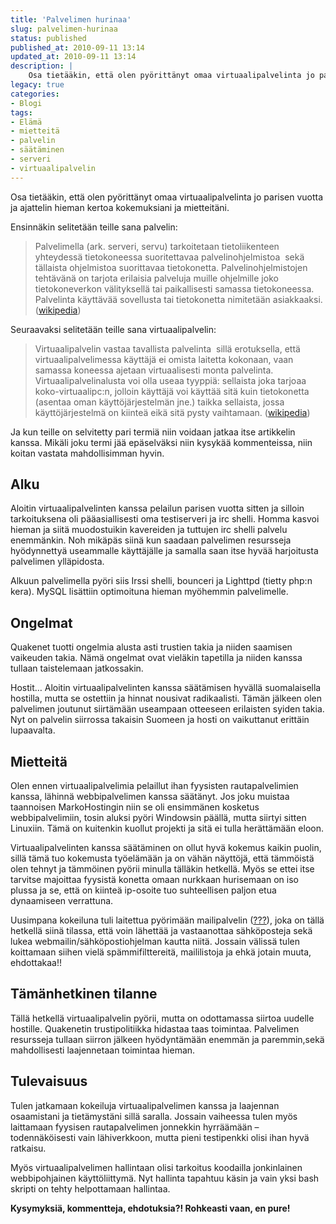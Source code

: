 ```yaml
---
title: 'Palvelimen hurinaa'
slug: palvelimen-hurinaa
status: published
published_at: 2010-09-11 13:14
updated_at: 2010-09-11 13:14
description: |
    Osa tietääkin, että olen pyörittänyt omaa virtuaalipalvelinta jo parisen vuotta ja ajattelin hieman kertoa kokemuksiani ja mietteitäni. Ensinnäkin selitetään teille sana palvelin: Palvelimella (ark. serveri, servu) tarkoitetaan tietoliikenteen yhteydessä tietokoneessa suoritettavaa palvelinohjelmistoa  sekä tällaista ohjelmistoa suorittavaa tietokonetta. Palvelinohjelmistojen tehtävänä on tarjota erilaisia palveluja muille ohjelmille joko tietokoneverkon välityksellä tai paikallisesti samassa tietokoneessa. Palvelinta käyttävää sovellusta… Jatka lukemista Palvelimen hurinaa
legacy: true
categories:
- Blogi
tags:
- Elämä
- mietteitä
- palvelin
- säätäminen
- serveri
- virtuaalipalvelin
---
```


<p>Osa tietääkin, että olen pyörittänyt omaa virtuaalipalvelinta jo parisen vuotta ja ajattelin hieman kertoa kokemuksiani ja mietteitäni.</p>
<p>Ensinnäkin selitetään teille sana palvelin:</p>
<blockquote>
<p>Palvelimella (ark. serveri, servu) tarkoitetaan tietoliikenteen yhteydessä tietokoneessa suoritettavaa palvelinohjelmistoa  sekä tällaista ohjelmistoa suorittavaa tietokonetta. Palvelinohjelmistojen tehtävänä on tarjota erilaisia palveluja muille ohjelmille joko tietokoneverkon välityksellä tai paikallisesti samassa tietokoneessa. Palvelinta käyttävää sovellusta tai tietokonetta nimitetään asiakkaaksi. (<a href="http://fi.wikipedia.org/wiki/Palvelin" target="_blank">wikipedia</a>)</p>
</blockquote>
<p>Seuraavaksi selitetään teille sana virtuaalipalvelin:</p>
<blockquote>
<p>Virtuaalipalvelin vastaa tavallista palvelinta  sillä erotuksella, että virtuaalipalvelimessa käyttäjä ei omista laitetta kokonaan, vaan samassa koneessa ajetaan virtuaalisesti monta palvelinta. Virtuaalipalvelinalusta voi olla useaa tyyppiä: sellaista joka tarjoaa koko-virtuaalipc:n, jolloin käyttäjä voi käyttää sitä kuin tietokonetta (asentaa oman käyttöjärjestelmän jne.) taikka sellaista, jossa käyttöjärjestelmä on kiinteä eikä sitä pysty vaihtamaan. (<a href="http://fi.wikipedia.org/wiki/Virtuaalipalvelin" target="_blank">wikipedia</a>)</p>
</blockquote>
<p>Ja kun teille on selvitetty pari termiä niin voidaan jatkaa itse artikkelin kanssa. Mikäli joku termi jää epäselväksi niin kysykää kommenteissa, niin koitan vastata mahdollisimman hyvin.</p>
<h2>Alku</h2>
<p>Aloitin virtuaalipalvelinten kanssa pelailun parisen vuotta sitten ja silloin tarkoituksena oli pääasiallisesti oma testiserveri ja irc shelli. Homma kasvoi hieman ja siitä muodostuikin kavereiden ja tuttujen irc shelli palvelu enemmänkin. Noh mikäpäs siinä kun saadaan palvelimen resursseja hyödynnettyä useammalle käyttäjälle ja samalla saan itse hyvää harjoitusta palvelimen ylläpidosta.</p>
<p>Alkuun palvelimella pyöri siis Irssi shelli, bounceri ja Lighttpd (tietty php:n kera). MySQL lisättiin optimoituna hieman myöhemmin palvelimelle.</p>
<h2>Ongelmat</h2>
<p>Quakenet tuotti ongelmia alusta asti trustien takia ja niiden saamisen vaikeuden takia. Nämä ongelmat ovat vieläkin tapetilla ja niiden kanssa tullaan taistelemaan jatkossakin.</p>
<p>Hostit&#8230; Aloitin virtuaalipalvelinten kanssa säätämisen hyvällä suomalaisella hostilla, mutta se ostettiin ja hinnat nousivat radikaalisti. Tämän jälkeen olen palvelimen joutunut siirtämään useampaan otteeseen erilaisten syiden takia. Nyt on palvelin siirrossa takaisin Suomeen ja hosti on vaikuttanut erittäin lupaavalta.</p>
<h2>Mietteitä</h2>
<p>Olen ennen virtuaalipalvelimia pelaillut ihan fyysisten rautapalvelimien kanssa, lähinnä webbipalvelimen kanssa säätänyt. Jos joku muistaa taannoisen MarkoHostingin niin se oli ensimmänen kosketus webbipalvelimiin, tosin aluksi pyöri Windowsin päällä, mutta siirtyi sitten Linuxiin. Tämä on kuitenkin kuollut projekti ja sitä ei tulla herättämään eloon.</p>
<p>Virtuaalipalvelinten kanssa säätäminen on ollut hyvä kokemus kaikin puolin, sillä tämä tuo kokemusta työelämään ja on vähän näyttöjä, että tämmöistä olen tehnyt ja tämmöinen pyörii minulla tälläkin hetkellä. Myös se ettei itse tarvitse majoittaa fyysistä konetta omaan nurkkaan hurisemaan on iso plussa ja se, että on kiinteä ip-osoite tuo suhteellisen paljon etua dynaamiseen verrattuna.</p>
<p>Uusimpana kokeiluna tuli laitettua pyörimään mailipalvelin (<a href="http://linux.fi/wiki/S%C3%A4hk%C3%B6postipalvelin" target="_blank">???</a>), joka on tällä hetkellä siinä tilassa, että voin lähettää ja vastaanottaa sähköposteja sekä lukea webmailin/sähköpostiohjelman kautta niitä. Jossain välissä tulen koittamaan siihen vielä spämmifilttereitä, maililistoja ja ehkä jotain muuta, ehdottakaa!!</p>
<h2>Tämänhetkinen tilanne</h2>
<p>Tällä hetkellä virtuaalipalvelin pyörii, mutta on odottamassa siirtoa uudelle hostille. Quakenetin trustipolitiikka hidastaa taas toimintaa. Palvelimen resursseja tullaan siirron jälkeen hyödyntämään enemmän ja paremmin,sekä mahdollisesti laajennetaan toimintaa hieman.</p>
<h2>Tulevaisuus</h2>
<p>Tulen jatkamaan kokeiluja virtuaalipalvelimen kanssa ja laajennan osaamistani ja tietämystäni sillä saralla. Jossain vaiheessa tulen myös laittamaan fyysisen rautapalvelimen jonnekkin hyrräämään &#8211; todennäköisesti vain lähiverkkoon, mutta pieni testipenkki olisi ihan hyvä ratkaisu.</p>
<p>Myös virtuaalipalvelimen hallintaan olisi tarkoitus koodailla jonkinlainen webbipohjainen käyttöliittymä. Nyt hallinta tapahtuu käsin ja vain yksi bash skripti on tehty helpottamaan hallintaa.</p>
<p><strong>Kysymyksiä, kommentteja, ehdotuksia?! Rohkeasti vaan, en pure!</strong></p>